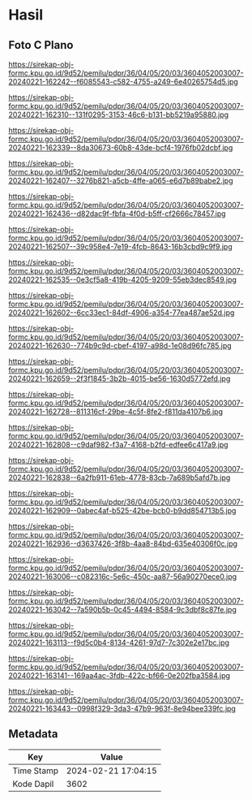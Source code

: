 # Hasil

## Foto C Plano

https://sirekap-obj-formc.kpu.go.id/9d52/pemilu/pdpr/36/04/05/20/03/3604052003007-20240221-162242--f6085543-c582-4755-a249-6e40265754d5.jpg

https://sirekap-obj-formc.kpu.go.id/9d52/pemilu/pdpr/36/04/05/20/03/3604052003007-20240221-162310--131f0295-3153-46c6-b131-bb5219a95880.jpg

https://sirekap-obj-formc.kpu.go.id/9d52/pemilu/pdpr/36/04/05/20/03/3604052003007-20240221-162339--8da30673-60b8-43de-bcf4-1976fb02dcbf.jpg

https://sirekap-obj-formc.kpu.go.id/9d52/pemilu/pdpr/36/04/05/20/03/3604052003007-20240221-162407--3276b821-a5cb-4ffe-a065-e6d7b89babe2.jpg

https://sirekap-obj-formc.kpu.go.id/9d52/pemilu/pdpr/36/04/05/20/03/3604052003007-20240221-162436--d82dac9f-fbfa-4f0d-b5ff-cf2666c78457.jpg

https://sirekap-obj-formc.kpu.go.id/9d52/pemilu/pdpr/36/04/05/20/03/3604052003007-20240221-162507--39c958e4-7e19-4fcb-8643-16b3cbd9c9f9.jpg

https://sirekap-obj-formc.kpu.go.id/9d52/pemilu/pdpr/36/04/05/20/03/3604052003007-20240221-162535--0e3cf5a8-419b-4205-9209-55eb3dec8549.jpg

https://sirekap-obj-formc.kpu.go.id/9d52/pemilu/pdpr/36/04/05/20/03/3604052003007-20240221-162602--6cc33ec1-84df-4906-a354-77ea487ae52d.jpg

https://sirekap-obj-formc.kpu.go.id/9d52/pemilu/pdpr/36/04/05/20/03/3604052003007-20240221-162630--774b9c9d-cbef-4197-a98d-1e08d96fc785.jpg

https://sirekap-obj-formc.kpu.go.id/9d52/pemilu/pdpr/36/04/05/20/03/3604052003007-20240221-162659--2f3f1845-3b2b-4015-be56-1630d5772efd.jpg

https://sirekap-obj-formc.kpu.go.id/9d52/pemilu/pdpr/36/04/05/20/03/3604052003007-20240221-162728--811316cf-29be-4c5f-8fe2-f811da4107b6.jpg

https://sirekap-obj-formc.kpu.go.id/9d52/pemilu/pdpr/36/04/05/20/03/3604052003007-20240221-162808--c9daf982-f3a7-4168-b2fd-edfee6c417a9.jpg

https://sirekap-obj-formc.kpu.go.id/9d52/pemilu/pdpr/36/04/05/20/03/3604052003007-20240221-162838--6a2fb911-61eb-4778-83cb-7a689b5afd7b.jpg

https://sirekap-obj-formc.kpu.go.id/9d52/pemilu/pdpr/36/04/05/20/03/3604052003007-20240221-162909--0abec4af-b525-42be-bcb0-b9dd854713b5.jpg

https://sirekap-obj-formc.kpu.go.id/9d52/pemilu/pdpr/36/04/05/20/03/3604052003007-20240221-162936--d3637426-3f8b-4aa8-84bd-635e40306f0c.jpg

https://sirekap-obj-formc.kpu.go.id/9d52/pemilu/pdpr/36/04/05/20/03/3604052003007-20240221-163006--c082316c-5e6c-450c-aa87-56a90270ece0.jpg

https://sirekap-obj-formc.kpu.go.id/9d52/pemilu/pdpr/36/04/05/20/03/3604052003007-20240221-163042--7a590b5b-0c45-4494-8584-9c3dbf8c87fe.jpg

https://sirekap-obj-formc.kpu.go.id/9d52/pemilu/pdpr/36/04/05/20/03/3604052003007-20240221-163113--f9d5c0b4-8134-4261-97d7-7c302e2e17bc.jpg

https://sirekap-obj-formc.kpu.go.id/9d52/pemilu/pdpr/36/04/05/20/03/3604052003007-20240221-163141--169aa4ac-3fdb-422c-bf66-0e202fba3584.jpg

https://sirekap-obj-formc.kpu.go.id/9d52/pemilu/pdpr/36/04/05/20/03/3604052003007-20240221-163443--0998f329-3da3-47b9-963f-8e94bee339fc.jpg


## Metadata

| Key        | Value               |
| ---------- | ------------------- |
| Time Stamp | 2024-02-21 17:04:15 |
| Kode Dapil | 3602                |



